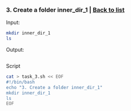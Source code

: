### <a id='task_3'>3. Create a folder inner_dir_1</a>  |  [Back to list](#back_to_list)

Input:
``` bash
mkdir inner_dir_1
ls
```

Output:
```

```

Script
``` bash
cat > task_3.sh << EOF
#!/bin/bash
echo "3. Create a folder inner_dir_1"
mkdir inner_dir_1
ls
EOF
```